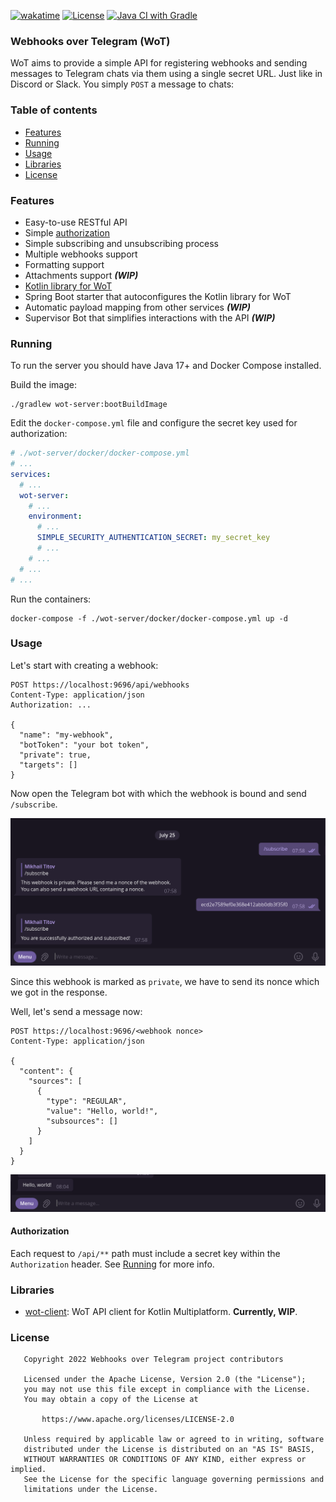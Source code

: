 [![wakatime](https://wakatime.com/badge/user/e4446807-0aa6-4ba9-92ea-2a7632bc44c9/project/72943875-a7a2-4579-8061-4c30602d6069.svg)](https://wakatime.com/badge/user/e4446807-0aa6-4ba9-92ea-2a7632bc44c9/project/72943875-a7a2-4579-8061-4c30602d6069)
[![License](https://img.shields.io/badge/License-Apache_2.0-blue.svg)](https://opensource.org/licenses/Apache-2.0)
[![Java CI with Gradle](https://github.com/hole-project/hole/actions/workflows/gradle.yml/badge.svg?branch=main)](https://github.com/hole-project/hole/actions/workflows/gradle.yml)

### Webhooks over Telegram (WoT)

WoT aims to provide a simple API for registering webhooks and sending messages to Telegram chats via them
using a single secret URL.
Just like in Discord or Slack. You simply `POST` a message to chats:

### Table of contents

- [Features](#Features)
- [Running](#Running)
- [Usage](#Usage)
- [Libraries](#Libraries)
- [License](#License)

### Features

- Easy-to-use RESTful API
- Simple [authorization](#Authorization)
- Simple subscribing and unsubscribing process
- Multiple webhooks support
- Formatting support
- Attachments support ***(WIP)***
- [Kotlin library for WoT](./wot-client)
- Spring Boot starter that autoconfigures the Kotlin library for WoT
- Automatic payload mapping from other services ***(WIP)***
- Supervisor Bot that simplifies interactions with the API ***(WIP)***

### Running

To run the server you should have Java 17+ and Docker Compose installed.

Build the image:

```shell
./gradlew wot-server:bootBuildImage
```

Edit the `docker-compose.yml` file and configure the secret key used for authorization:

```yaml
# ./wot-server/docker/docker-compose.yml
# ...
services:
  # ...
  wot-server:
    # ...
    environment:
      # ...
      SIMPLE_SECURITY_AUTHENTICATION_SECRET: my_secret_key
      # ...
    # ...
  # ...
# ...
```

Run the containers:

```shell
docker-compose -f ./wot-server/docker/docker-compose.yml up -d
```

### Usage

Let's start with creating a webhook:

```http request
POST https://localhost:9696/api/webhooks
Content-Type: application/json
Authorization: ...

{
  "name": "my-webhook",
  "botToken": "your bot token",
  "private": true,
  "targets": []
}
```

Now open the Telegram bot with which the webhook is bound and send `/subscribe`.

![tgm-screenshot-1.png](./img/tgm-screenshot-1.png)

Since this webhook is marked as `private`, we have to send its nonce which we got in the response.

Well, let's send a message now:

```http request
POST https://localhost:9696/<webhook nonce>
Content-Type: application/json

{
  "content": {
    "sources": [
      {
        "type": "REGULAR",
        "value": "Hello, world!",
        "subsources": []
      }
    ]
  }
}
```

![tgm-screenshot-2.png](./img/tgm-screenshot-2.png)

#### Authorization

Each request to `/api/**` path must include a secret key within the `Authorization` header.
See [Running](#Running) for more info.

### Libraries

- [wot-client](https://github.com/d1s-utils/webhooks-over-tgm/tree/main/wot-client): WoT API client for Kotlin
  Multiplatform. **Currently, WIP**.

### License

```
   Copyright 2022 Webhooks over Telegram project contributors

   Licensed under the Apache License, Version 2.0 (the "License");
   you may not use this file except in compliance with the License.
   You may obtain a copy of the License at

       https://www.apache.org/licenses/LICENSE-2.0

   Unless required by applicable law or agreed to in writing, software
   distributed under the License is distributed on an "AS IS" BASIS,
   WITHOUT WARRANTIES OR CONDITIONS OF ANY KIND, either express or implied.
   See the License for the specific language governing permissions and
   limitations under the License.
```